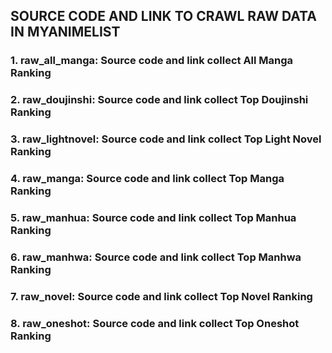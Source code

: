 ## SOURCE CODE AND LINK TO CRAWL RAW DATA IN MYANIMELIST
### 1. raw_all_manga: Source code and link collect All Manga Ranking
### 2. raw_doujinshi: Source code and link collect Top Doujinshi Ranking
### 3. raw_lightnovel: Source code and link collect Top Light Novel Ranking
### 4. raw_manga: Source code and link collect Top Manga Ranking
### 5. raw_manhua: Source code and link collect Top Manhua Ranking
### 6. raw_manhwa: Source code and link collect Top Manhwa Ranking
### 7. raw_novel: Source code and link collect Top Novel Ranking
### 8. raw_oneshot: Source code and link collect Top Oneshot Ranking
